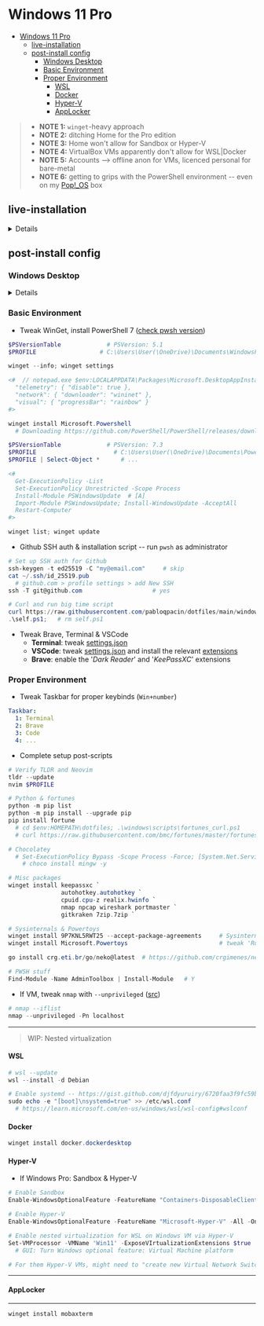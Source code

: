 # Windows 11 Pro


- [Windows 11 Pro](#windows-11-pro)
  - [live-installation](#live-installation)
  - [post-install config](#post-install-config)
    - [Windows Desktop](#windows-desktop)
    - [Basic Environment](#basic-environment)
    - [Proper Environment](#proper-environment)
      - [WSL](#wsl)
      - [Docker](#docker)
      - [Hyper-V ](#hyper-v-)
      - [AppLocker](#applocker)


> - **NOTE 1:** `winget`-heavy approach
> - **NOTE 2:** ditching Home for the Pro edition
> - **NOTE 3:** Home won't allow for Sandbox or Hyper-V
> - **NOTE 4:** VirtualBox VMs apparently don't allow for WSL|Docker
> - **NOTE 5:** Accounts --> offline anon for VMs, licenced personal for bare-metal
> - **NOTE 6:** getting to grips with the PowerShell environment -- even on my [Pop!_OS](/docs/linux/Pop!_OS.md) box

<!--
> - TODO: vmware/qemu
> - TODO: WSL1 -- no nested virt
> - TODO: OneNote (personal account) << MS Store
> - TODO: winver lusrmgr.msc gpedit.msc secpol.msc
> - TODO: package-manager solutions, PowerShell, HKEYs, containers, ...
 -->


## live-installation

<details>

- VM settings

```yaml
# VirtualBox Settings
ISO: Win11_22H2_EnglishInternational_x64v2.iso

Memory: 8192 MB
Processors: 4
Enable EFI: yes
Hard Disk: VDI 80 GB

Network: Bridged Adapter
Skip Unattended Installation: yes
Enable 3D Acceleration: no
Enable PAE/NX: yes
```
```yaml
# KVM/QEMU -- https://getlabsdone.com/how-to-install-windows-11-on-kvm

# Install Hypervisor
sudo apt install bridge-utils virt-manager libosinfo-bin

# Download latest drivers --> https://github.com/virtio-win/virtio-win-pkg-scripts/blob/master/README.md

# Create Win11 VM
Virtual Disk: from SATA for VirtIO
Virtual Network Interface: from e1000e to virtio

Hardware:
  Graphics: from Spice to VNC
  Storage:Manage: /home/pabloqpacin/Downloads/virtio-win-0.1.229.iso
    Device: from Disk to CDROM
  TPM: from CRB to TIS 2.0

Boot order: CDROM1 VirtIO1 CDROM2
CPUs: vCPU4, sockets1, cores2, threads2
Overview: Chipset ~~from Q35 to i440FX~~ /usr/share/OVMF/OVMF_CODE_4M.secboot.fd

# BEGIN INSTALLATION

Type: Custom
Load driver: E:\amd64\w11\viostor.inf
Disk 1 (UNALLOCATED): Next

# ... no internet
Shift+F10 (CMD): oobe\bypassnro

# local account...

Device Manager:
  Other Drivers:
    - Ethernet: update (E:\)
    - ... else: udpate (E:\)
  Display adaptor:
    - Microsoft: update (E:\)

# Shutdown

CDROM1: remove
CDROM2: remove

# For snapshots, change XML 'os' from 'pflash' to 'rom', take snapshot, then change again ([src](https://www.reddit.com/r/kvm/comments/9s6jt4/unable_to_create_snapshots/))

# TODO: tweak screen resolution -- https://gitlab.com/qemu-project/qemu/-/issues/731
```

<!--
VMware keyz
1F0N8-D6202-MJ829-0J9Z6-2LHHF
NZ212-6T04L-4JDG8-0AAQ4-8GRNA
HF0XU-82114-4JEX0-0T256-3U816
-->

<!-- ```yaml
# VMWare (Windows Host)

# IF HYPER-V ENABLED (NOT IF VANILLA(~~WSL~~)...):: Turn Windows features:: Windows Hypervisor Platform

VMware: new default locations (..\Downloads\VMware VMs)
  New VM:
    options: encrypt
    add hardware:
      - TPM
      # Processors: Virtualize intel VTX

# https://superuser.com/questions/1578372/run-wsl2-inside-vmware-workstation-15
# ?? wsl Host **incompatible** wsl Guest ?? 
``` -->


<!-- > If unsupported, try [bypassing TPM checks](https://www.tomshardware.com/how-to/bypass-windows-11-tpm-requirement)... -->


- Windows installation

```yaml
# Set: Lang Locale Keyboard
Activate Windows: "I don't have a product key"
Operating System: Windows 11 Pro                          # Home OK
Type of installation: Customised
  # Drive X: HDD for backups
  # Drive Y: 2TB NVMe for Linux
  Drive Z: New            # either Virtual Disk or 1TB NVMe for Windows
    Size: 81920 MB      # if VM...
    Size: 204900 MB     # if baremetal...
                        # min. 3 Partitions atm: System MSR Primary -- + baremetal 2: DriverCD Unallocated
```
```yaml
# Set: Region Keyboard Hostname
Setup: Personal use

# VM: offline anon account
Sign in: no@thankyou.com
  # Password: anything
  # Name: somename
  # Password: ...
  # Security questions: changeme

# Baremetal: licenced MS account
Sign in: myaccount@gmail.com
  # Restore: Set up as new device
  # PIN: ...

Location: No
Find device: No
Diagnostic data: Required only
Improve inking: No
Tailored exp: No
Ad ID: No
# Customise experience: Skip

# Use Phone from PC: Skip
# OneDrive: Next
# Microsoft 365: Decline
# 100 GB Cloud: Decline
```

- If VM, set drivers asap

```yaml
# Virtual Box VM
Devices: Insert Guest Additions CD Image
File Explorer: .\VBoxWindowsAdditions-amd64.exe   # C:\Program Files\Oracle\VirtualBox Guest Additions
# Eject and Reboot now
```
<!-- ```yaml
# TODO: KVM
# ...
``` -->

</details>


## post-install config


### Windows Desktop

<details>

- Tweak them settings & system update (GUI)

```yaml
Settings:
  # System:
    # -- Activation: Windows is activated with a digital licence linked to your Microsoft account
    # -- Activation: Troubleshoot                # 90 days if Enterprise Evaluation
    # Power and Battery: Energy Recommendations .. Balanced Power Mode
  Personalization:
    Themes: Windows (dark)
    # Background: Choose a photo
    # Lock screen: Windows spotlight
    # Colors: Purple shadow + Show accent colour on title bars and window borders
    Taskbar:
      - Items: OFF Search TaskView Widgets Chat
      - Behavior: Automatically hide the taskbar
    # Start:
    #   - Folders: ON Settings
  Privacy and Security:
    For developers:
      - File Explorer: ON all
      - Default Terminal: Windows Terminal
      # - PowerShell: OFF Allow local scripts without signing.
    # Windows Security: all green if possible
  Windows Update: Download & install all
    # Advanced options: Optional updates: ...

MS Store:
  Library: Get updates & Update all
  # Especially 'App Installer' for WinGet=>1.5
```

- Debloat Windows 11 (Home|Pro)

```yaml
# TODO: double-check
Start Menu:
  Uninstall: Instagram Linkedin Messenger Netflix Prime_Video

Settings:
  Apps:
    Uninstall: Clipchamp Family MS_News Solitaire Weather
    Startup:    # likely later
      OFF: MS_Edge MS_Teams Steam Discord
      ON: Spotify
```
```sh
# notepad C:\Windows\System32\drivers\etc\hosts --  https://youtu.be/IJr2DcffquI
127.0.0.1       localhost
::1             localhost
127.0.0.1       data.microsoft.com
127.0.0.1       msftconnecttest.com
127.0.0.1       azureedge.net
127.0.0.1       activity.windows.com
127.0.0.1       bingapis.com
127.0.0.1       msedge.net
127.0.0.1       assets.msn.com
127.0.0.1       scorecardresearch.com
127.0.0.1       edge.microsoft.com
127.0.0.1       data.msn.com

# Edge: Clear browsing data
```

- If baremetal: fix time, manage disks, drivers & install them desktop apps

```powershell
# Fix two hours behind if multiboot -- https://wiki.archlinux.org/title/System_time#UTC_in_Microsoft_Windows
reg add "HKEY_LOCAL_MACHINE\System\CurrentControlSet\Control\TimeZoneInformation" /v RealTimeIsUniversal /d 1 /t REG_DWORD /f
```
```yaml
# Better keep the OS and the Data apart dawg
Disk Management:
  Disk Z (Unallocated 750 GB): New Simple Volume
    D: NTFS Data .. Enable file and folder compression
```
```powershell
# Likely after WinGet tweaks
winget install Spotify.Spotify
winget install Discord.Discord
winget install Valve.Steam
```
<!-- # Install DS1 -> D:\STEAMLIBRARY ~~C:\PROGRAM FILES (X86)\STEAM~~ -- FIXME: Start Menu shortcut -->

```yaml
# Prep Nvidia if applicable -- likely after WinGet & Brave
nvidia.es: 'GeForce RTX 3060 Laptop GPU drivers'
    # Extraction path: C:\NVIDIA\DisplayDriver\5.36.40
installer: NVIDIA Graphics Driver and GeForce Experience
  options: Express      # || Custom...
    # NVIDIA Login :: Google account
```

- If VM, install OpenGL drivers

```powershell
winget search opengl
winget install 9NQPSL29BFFF     # OpenCLTM and OpenGL Compatibility Pack
```

</details>


### Basic Environment

- Tweak WinGet, install PowerShell 7 ([check pwsh version](https://petri.com/how-to-check-your-powershell-version/))

```powershell
$PSVersionTable             # PSVersion: 5.1
$PROFILE                  # C:\Users\User(\OneDrive)\Documents\WindowsPowerShell\Microsoft.PowerShell_profile.ps1

winget --info; winget settings

<#  // notepad.exe $env:LOCALAPPDATA\Packages\Microsoft.DesktopAppInstaller_...\settings.json
  "telemetry": { "disable": true },
  "network": { "downloader": "wininet" },
  "visual": { "progressBar": "rainbow" }
#>

winget install Microsoft.Powershell
  # Downloading https://github.com/PowerShell/PowerShell/releases/download/v7.3.6/PowerShell-7.3.6-win-x64.msi
```
```powershell
$PSVersionTable             # PSVersion: 7.3
$PROFILE                      # C:\Users\User(\OneDrive)\Documents\PowerShell\Microsoft.PowerShell_profile.ps1
$PROFILE | Select-Object *      # ...

<#
  Get-ExecutionPolicy -List
  Set-ExecutionPolicy Unrestricted -Scope Process
  Install-Module PSWindowsUpdate  # [A]
  Import-Module PSWindowsUpdate; Install-WindowsUpdate -AcceptAll
  Restart-Computer
#>

winget list; winget update
```

- Github SSH auth & installation script -- run `pwsh` as administrator

```powershell
# Set up SSH auth for Github
ssh-keygen -t ed25519 -C "my@email.com"     # skip
cat ~/.ssh/id_25519.pub
  # github.com > profile settings > add New SSH
ssh -T git@github.com                    # yes

# Curl and run big time script
curl https://raw.githubusercontent.com/pabloqpacin/dotfiles/main/windows/scripts/SW_install-symlink.ps1 --output self.ps1
.\self.ps1;   # rm self.ps1
```

- Tweak Brave, Terminal & VSCode
  - **Terminal**: tweak [settings.json](/windows/settings/Terminal/settings.jsonc)
  - **VSCode**: tweak [settings.json](/.config/code/User/settings.jsonc) and install the relevant [extensions](/.config/code/User/extensions.log)
  - **Brave**: enable the '*Dark Reader*' and '*KeePassXC*' extensions


### Proper Environment

- Tweak Taskbar for proper keybinds (`Win+number`)

```yaml
Taskbar:
  1: Terminal
  2: Brave
  3: Code
  4: ...
```

- Complete setup post-scripts

```powershell
# Verify TLDR and Neovim
tldr --update
nvim $PROFILE

# Python & fortunes
python -m pip list
python -m pip install --upgrade pip
pip install fortune
  # cd $env:HOMEPATH\dotfiles; .\windows\scripts\fortunes_curl.ps1
  # curl https://raw.githubusercontent.com/bmc/fortunes/master/fortunes --output $HOMEPATH\dotfiles\docs\fortunes\fortunes_bmc

# Chocolatey
  # Set-ExecutionPolicy Bypass -Scope Process -Force; [System.Net.ServicePointManager]::SecurityProtocol = [System.Net.ServicePointManager]::SecurityProtocol -bor 3072; iex ((New-Object System.Net.WebClient).DownloadString('https://community.chocolatey.org/install.ps1'))
    # choco install mingw -y

# Misc packages
winget install keepassxc `
               autohotkey.autohotkey `
               cpuid.cpu-z realix.hwinfo `
               nmap npcap wireshark portmaster `
               gitkraken 7zip.7zip `

# Sysinternals & Powertoys
winget install 9P7KNL5RWT25 --accept-package-agreements     # Sysinternals Suite
winget install Microsoft.Powertoys                          # tweak 'Run at startup' -- see 'TaskScheduler'/logon

go install crg.eti.br/go/neko@latest  # https://github.com/crgimenes/neko

# PWSH stuff
Find-Module -Name AdminToolbox | Install-Module   # Y
```

- If VM, tweak `nmap` with `--unprivileged` ([src](https://stackoverflow.com/questions/59571784/after-installing-nmap-dnet-failed-to-open-device-eth0))

```powershell
# nmap --iflist
nmap --unprivileged -Pn localhost
```

---

> WIP: Nested virtualization


#### WSL

```powershell
# wsl --update
wsl --install -d Debian

# Enable systemd -- https://gist.github.com/djfdyuruiry/6720faa3f9fc59bfdf6284ee1f41f950
sudo echo -e "[boot]\nsystemd=true" >> /etc/wsl.conf
  # https://learn.microsoft.com/en-us/windows/wsl/wsl-config#wslconf
```

#### Docker

```powershell
winget install docker.dockerdesktop
```

#### Hyper-V <!--/ VirtualBox-->

- If Windows Pro: Sandbox & Hyper-V

```powershell
# Enable Sandbox
Enable-WindowsOptionalFeature -FeatureName "Containers-DisposableClientVM" -All -Online

# Enable Hyper-V
Enable-WindowsOptionalFeature -FeatureName "Microsoft-Hyper-V" -All -Online

# Enable nested virtualization for WSL on Windows VM via Hyper-V
Set-VMProcessor -VMName 'Win11' -ExposeVIrtualizationExtensions $true
  # GUI: Turn Windows optional feature: Virtual Machine platform

# For them Hyper-V VMs, might need to "create new Virtual Network Switch"
```

<!-- ```powershell
# Windows 11 Home HOST -- VirtualBox -- Windows 11 Home Guest ----- FAIL
# GUI: Turn Windows optional feature: Virtual Machine platform
cd $env:PROGRAMFILES\Oracle\VirtualBox; .\VBoxManage.exe modifyvm 'Win11' --nested-hw-virt on
``` -->

---

#### AppLocker


---

<!-- 
# $ choco install WSL2 openssh openvpn
# $ winget install imhex SleuthKit.Autopsy
# $ winget install neo-cowsay neofetch devcom.lua gnuwin32.tree(NOPE) exiftool libreoffice
# https://mark0.net/soft-trid-e.html << file command... sec vul


 -->

<!-- 
- TODO: virtualbox

$ winget install Oracle.VirtualBox --source winget


- Set up Windows Sandbox, Hyper-V & WSL -- mind actual GUI -- **VirtualBox INOP**

```bash
# FAIL to enable nested virtualization for VirtualBox on Linux host
vboxmanage list vms
vboxmanage modifyvm <VMName> --nested-hw-virt on
```
```powershell
# Enable nested virtualization on Windows host -- Hyper-V??
Set-VMProcessor -VMName <VMName> -ExposeVirtualizationExtensions $true
```
```powershell
# Install Hyper-V -- !Home
Enable-WindowsOptionalFeature -FeatureName "Microsoft-Hyper-V" -All -Online
    # $ DISM /Online /Enable-Feature /All /FeatureName:Microsoft-Hyper-V
```
```powershell
# Install Virtual Machine Platform + WSL (MS Store) + <distro>
wsl -l -o
wsl --install -d Ubuntu
# wsl --install -d Debian
# wsl --install -d openSUSE-Tumbleweed
# wsl --set-default <distro>


# wsl --update
wsl -l -v
wsl --status
wsl --version

# wsl --inbox           # TODO
# wsl --web-download    # TODO
                        # import || export
```

> See WSL distros setup: [Debian](/docs/windows/WSL_Debian.md), Tumbleweed


- Set up Docker with WSL

```powershell
# PowerShell INOP...
# $ winget install --id Docker.DockerCLI --source winget          # ??
# $ winget install --id Docker.DockerDesktop --source winget      # 'Installer hash does not match'
```

```yaml
Brave:
  docker.com: Download Docker Desktop Installer for Windows

File Explorer: Docker_Desktop_Installer.exe

# 'Installing Docker Desktop 4.21.0 (113844)'
Use WSL 2 instead of Hyper-V: yes
Add shortcut to desktop: no

# ... Restart
```
-->

```ps1
winget install mobaxterm
```
